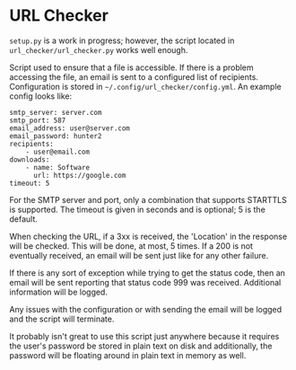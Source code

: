 # URL Checker

`setup.py` is a work in progress; however, the script located in
`url_checker/url_checker.py` works well enough.

Script used to ensure that a file is accessible. If there is a problem
accessing the file, an email is sent to a configured list of recipients.
Configuration is stored in `~/.config/url_checker/config.yml`.
An example config looks like:

    smtp_server: server.com
    smtp_port: 587
    email_address: user@server.com
    email_password: hunter2
    recipients:
        - user@email.com
    downloads:
        - name: Software
          url: https://google.com
    timeout: 5

For the SMTP server and port, only a combination that supports STARTTLS is
supported. The timeout is given in seconds and is optional; 5 is the default.


When checking the URL, if a 3xx is received, the 'Location' in the response
will be checked. This will be done, at most, 5 times. If a 200 is not
eventually received, an email will be sent just like for any other failure.

If there is any sort of exception while trying to get the status code, then
an email will be sent reporting that status code 999 was received.
Additional information will be logged.

Any issues with the configuration or with sending the email will be logged
and the script will terminate.

It probably isn't great to use this script just anywhere because it
requires the user's password be stored in plain text on disk and
additionally, the password will be floating around in plain text in memory
as well.

